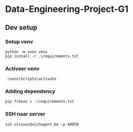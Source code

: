 # Data-Engineering-Project-G1

## Dev setup

### Setup venv

```
python -m venv venv
pip install -r .\requirements.txt
```

### Activeer venv

```
.\venv\Scripts\activate
```

### Adding dependency

```
pip freeze > .\requirements.txt
```

### SSH naar server

```
ssh vicuser@vichogent.be -p 40059
```
